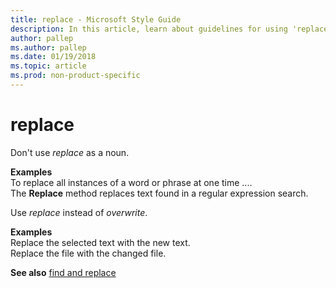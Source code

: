 ```yaml
---
title: replace - Microsoft Style Guide
description: In this article, learn about guidelines for using 'replace' in Microsoft documents and see examples of its use in various scenarios.
author: pallep
ms.author: pallep
ms.date: 01/19/2018
ms.topic: article
ms.prod: non-product-specific
---
```


# replace

Don't use *replace* as a noun.

**Examples**  
To replace all instances of a word or phrase at one time ....  
The **Replace** method replaces text found in a regular expression search.

Use *replace* instead of *overwrite*.

**Examples**  
Replace the selected text with the new text.   
Replace the file with the changed file.

**See also** [find and replace](~/a-z-word-list-term-collections/f/find-replace.md)
